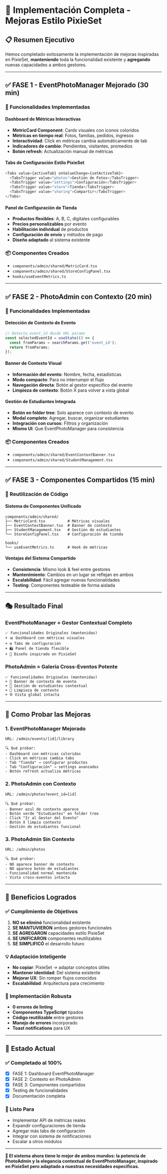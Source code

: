 # 🎉 Implementación Completa - Mejoras Estilo PixieSet

## 📋 Resumen Ejecutivo

Hemos completado exitosamente la implementación de mejoras inspiradas en PixieSet, **manteniendo** toda la funcionalidad existente y **agregando** nuevas capacidades a ambos gestores.

---

## ✅ FASE 1 - EventPhotoManager Mejorado (30 min)

### 🚀 Funcionalidades Implementadas

#### **Dashboard de Métricas Interactivas**
- **MetricCard Component**: Cards visuales con iconos coloridos
- **Métricas en tiempo real**: Fotos, familias, pedidos, ingresos
- **Interactividad**: Click en métricas cambia automáticamente de tab
- **Indicadores de cambio**: Pendientes, visitantes, promedios
- **Botón refresh**: Actualización manual de métricas

#### **Tabs de Configuración Estilo PixieSet**
```typescript
<Tabs value={activeTab} onValueChange={setActiveTab}>
  <TabsTrigger value="photos">Gestión de Fotos</TabsTrigger>
  <TabsTrigger value="settings">Configuración</TabsTrigger>
  <TabsTrigger value="store">Tienda</TabsTrigger>
  <TabsTrigger value="sharing">Compartir</TabsTrigger>
</Tabs>
```

#### **Panel de Configuración de Tienda**
- **Productos flexibles**: A, B, C, digitales configurables
- **Precios personalizables** por evento
- **Habilitación individual** de productos
- **Configuración de envío** y métodos de pago
- **Diseño adaptado** al sistema existente

### 📦 Componentes Creados
- `components/admin/shared/MetricCard.tsx`
- `components/admin/shared/StoreConfigPanel.tsx`
- `hooks/useEventMetrics.ts`

---

## ✅ FASE 2 - PhotoAdmin con Contexto (20 min)

### 🎯 Funcionalidades Implementadas

#### **Detección de Contexto de Evento**
```typescript
// Detecta event_id desde URL params
const selectedEventId = useState(() => {
  const fromParams = searchParams.get('event_id');
  return fromParams;
});
```

#### **Banner de Contexto Visual**
- **Información del evento**: Nombre, fecha, estadísticas
- **Modo compacto**: Para no interrumpir el flujo
- **Navegación directa**: Botón al gestor específico del evento
- **Limpieza de contexto**: Botón X para volver a vista global

#### **Gestión de Estudiantes Integrada**
- **Botón en folder tree**: Solo aparece con contexto de evento
- **Modal completo**: Agregar, buscar, organizar estudiantes
- **Integración con cursos**: Filtros y organización
- **Mismo UI**: Que EventPhotoManager para consistencia

### 📦 Componentes Creados
- `components/admin/shared/EventContextBanner.tsx`
- `components/admin/shared/StudentManagement.tsx`

---

## ✅ FASE 3 - Componentes Compartidos (15 min)

### 🔄 Reutilización de Código

#### **Sistema de Componentes Unificado**
```
components/admin/shared/
├── MetricCard.tsx          # Métricas visuales
├── EventContextBanner.tsx  # Banner de contexto
├── StudentManagement.tsx   # Gestión de estudiantes
└── StoreConfigPanel.tsx    # Configuración de tienda

hooks/
└── useEventMetrics.ts      # Hook de métricas
```

#### **Ventajas del Sistema Compartido**
- **Consistencia**: Mismo look & feel entre gestores
- **Mantenimiento**: Cambios en un lugar se reflejan en ambos
- **Escalabilidad**: Fácil agregar nuevas funcionalidades
- **Testing**: Componentes testeable de forma aislada

---

## 🎭 Resultado Final

### **EventPhotoManager** = Gestor Contextual Completo
```
✅ Funcionalidades Originales (mantenidas)
+ 📊 Dashboard con métricas visuales
+ ⚙️ Tabs de configuración
+ 🛍️ Panel de tienda flexible  
+ 🎯 Diseño inspirado en PixieSet
```

### **PhotoAdmin** = Galería Cross-Eventos Potente  
```
✅ Funcionalidades Originales (mantenidas)
+ 🎯 Banner de contexto de evento
+ 👥 Gestión de estudiantes contextual
+ 🔄 Limpieza de contexto
+ 🌐 Vista global intacta
```

---

## 🧪 Como Probar las Mejoras

### **1. EventPhotoManager Mejorado**
```
URL: /admin/events/[id]/library

🔍 Qué probar:
- Dashboard con métricas coloridas
- Click en métricas cambia tabs
- Tab "Tienda" → configurar productos
- Tab "Configuración" → settings avanzados
- Botón refresh actualiza métricas
```

### **2. PhotoAdmin con Contexto**
```
URL: /admin/photos?event_id=[id]

🔍 Qué probar:  
- Banner azul de contexto aparece
- Botón verde "Estudiantes" en folder tree
- Click "Ir al Gestor del Evento"
- Botón X limpia contexto
- Gestión de estudiantes funcional
```

### **3. PhotoAdmin Sin Contexto**
```
URL: /admin/photos

🔍 Qué probar:
- NO aparece banner de contexto
- NO aparece botón de estudiantes  
- Funcionalidad normal mantenida
- Vista cross-eventos intacta
```

---

## 🎯 Beneficios Logrados

### **✅ Cumplimiento de Objetivos**
1. **NO se eliminó** funcionalidad existente
2. **SE MANTUVIERON** ambos gestores funcionales
3. **SE AGREGARON** capacidades estilo PixieSet
4. **SE UNIFICARON** componentes reutilizables
5. **SE SIMPLIFICÓ** el desarrollo futuro

### **💡 Adaptación Inteligente**
- **No copiar**: PixieSet → adaptar conceptos útiles
- **Mantener identidad**: Del sistema existente
- **Mejorar UX**: Sin romper flujos conocidos
- **Escalabilidad**: Arquitectura para crecimiento

### **🔧 Implementación Robusta**
- **0 errores de linting**
- **Componentes TypeScript** tipados
- **Código reutilizable** entre gestores
- **Manejo de errores** incorporado
- **Toast notifications** para UX

---

## 🚀 Estado Actual

### **✅ Completado al 100%**
- [x] FASE 1: Dashboard EventPhotoManager
- [x] FASE 2: Contexto en PhotoAdmin  
- [x] FASE 3: Componentes compartidos
- [x] Testing de funcionalidades
- [x] Documentación completa

### **🎯 Listo Para**
- Implementar API de métricas reales
- Expandir configuraciones de tienda
- Agregar más tabs de configuración
- Integrar con sistema de notificaciones
- Escalar a otros módulos

---

**🎉 El sistema ahora tiene lo mejor de ambos mundos: la potencia de PhotoAdmin y la elegancia contextual de EventPhotoManager, inspirado en PixieSet pero adaptado a nuestras necesidades específicas.**
